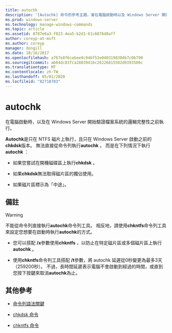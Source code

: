 ```yaml
---
title: autochk
description: '[Autochk] 命令的參考主題，會在電腦啟動時以及 Windows Server 開始驗證檔案系統的邏輯完整性時執行。'
ms.prod: windows-server
ms.technology: manage-windows-commands
ms.topic: article
ms.assetid: 8787e6a3-f023-4ea5-b2d1-61c6876d8aff
author: coreyp-at-msft
ms.author: coreyp
manager: dongill
ms.date: 10/16/2017
ms.openlocfilehash: a767e8f6cebee9c946f53e0403198384b7c0b790
ms.sourcegitcommit: ab64dc83fca28039416c26226815502d0193500c
ms.translationtype: MT
ms.contentlocale: zh-TW
ms.lasthandoff: 05/01/2020
ms.locfileid: "82718783"
---
```

# <a name="autochk"></a>autochk

在電腦啟動時，以及在 Windows Server 開始驗證檔案系統的邏輯完整性之前執行。

**Autochk**是只在 NTFS 磁片上執行，且只在 Windows Server 啟動之前的**chkdsk**版本。 無法直接從命令列執行**autochk** 。 而是在下列情況下執行**autochk** ：

- 如果您嘗試在開機磁碟區上執行**chkdsk** 。

- 如果**chkdsk**無法取得磁片區的獨佔使用。

- 如果磁片區標示為「中途」。

## <a name="remarks"></a>備註

> [!WARNING]
> 不能從命令列直接執行**autochk**命令列工具。 相反地，請使用**chkntfs**命令列工具來設定您想要在啟動時執行**autochk**的方式。
>
> - 您可以搭配 **/x**參數使用**chkntfs** ，以防止在特定磁片區或多個磁片區上執行**autochk** 。
>
> - 使用**chkntfs**命令列工具搭配 **/t**參數，將 autochk 延遲從0秒變更為最多3天（259200秒）。 不過，長時間延遲表示電腦不會啟動到經過的時間，或直到您按下按鍵來取消**autochk**為止。

## <a name="additional-references"></a>其他參考

- [命令列語法關鍵](command-line-syntax-key.md)

- [chkdsk 命令](chkdsk.md)

- [chkntfs 命令](chkntfs.md)
